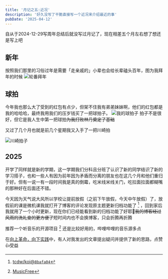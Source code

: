```yaml
---
title: '月记之五:近况'
description: '好久没写了干脆直接写一个近况来介绍最近的事'
pubDate: '2025-04-12'
---
```


自从于2024-12-29写周年总结后就没写过月记了，现在相差五个月左右想了想还是写上吧

## 新年

按照我们那里的习俗过年是需要「走亲戚的」小辈也会给长辈磕头百年，图为我拜年的时候
![轮番拜年](https://cdn.linexic.top/gh/LineXic/img/img/blog/bainian.webp "拜年")

## 球拍

今年我也那么大了受到的红包有点少，但架不住我有弟弟妹妹啊，他们的红包都是我的哈哈哈，最终我用我们的压岁钱买了一把球拍子。
![我的球拍子](https://cdn.linexic.top/gh/LineXic/img/img/blog/1-qiupai.webp)
拍子不是很好，但它是我人生中第一把球拍~~为我打败林丹奠定了基础~~

又过了几个月也就是前几个星期我又入手了一把川崎拍

![川崎拍子](https://cdn.linexic.top/gh/LineXic/img/img/blog/2-qiupai.webp)

## 2025

开学了同样就是新的学期，这一学期我们分科且分班了认识了新的同学结识了新的学习搭子，也和一些人有因为前年因为矛盾而分离的朋友也在这几个月和他们重归于好。但有一说一有一段时间我是真的倒霉，吃米线米线关门，吃拉面拉面都糊嘴的那种好在后面还不错。

今天因为天气说大风所以学校让提前放假（之前下午放假，今天中午放假）了，放假前的课是微机课我就打开了博客的评论发现原主题更新归档功能了 [^1] ，回到家后我就用了一个小时更新，现在你们已经能看到新的归档功能了好耶🤗~~我的博客经过风雨的洗礼变的更方便了~~短时间内也不会换博客，只会折腾再折腾

推荐一个听音乐的开源项目 [^2] 还是比较好用的，哔哩哔哩的音乐源多点

在[向上革命，向下实践](https://blog.mugzx.top/2025/top-down-bottom-up#%E5%90%91%E4%B8%8A%E9%9D%A9%E5%91%BD)中，有人对我发出的文章提出疑问并提供了新的思路，点赞👍受益

[^1]: [tcdw/koi@`8bafa04`](https://github.com/tcdw/koi/commit/8bafa04db7a30ba9e9e9e1db8839b0717143f8e7)

[^2]: [MusicFree](https://github.com/maotoumao/MusicFree)

